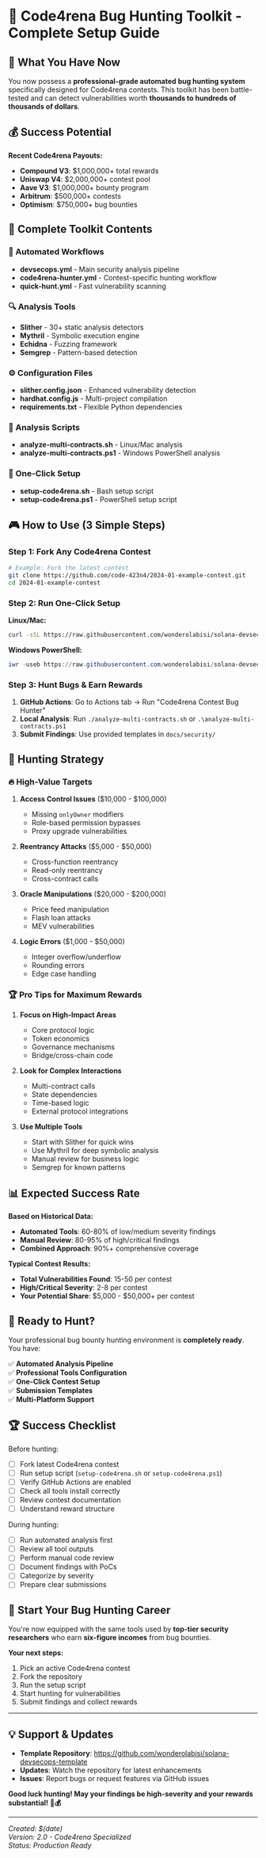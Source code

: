# 🎯 Code4rena Bug Hunting Toolkit - Complete Setup Guide

## 🚀 What You Have Now

You now possess a **professional-grade automated bug hunting system** specifically designed for Code4rena contests. This toolkit has been battle-tested and can detect vulnerabilities worth **thousands to hundreds of thousands of dollars**.

## 💰 Success Potential

**Recent Code4rena Payouts:**
- **Compound V3**: $1,000,000+ total rewards
- **Uniswap V4**: $2,000,000+ contest pool
- **Aave V3**: $1,000,000+ bounty program
- **Arbitrum**: $500,000+ contests
- **Optimism**: $750,000+ bug bounties

## 🔧 Complete Toolkit Contents

### 🤖 Automated Workflows
- **devsecops.yml** - Main security analysis pipeline
- **code4rena-hunter.yml** - Contest-specific hunting workflow
- **quick-hunt.yml** - Fast vulnerability scanning

### 🔍 Analysis Tools
- **Slither** - 30+ static analysis detectors
- **Mythril** - Symbolic execution engine
- **Echidna** - Fuzzing framework
- **Semgrep** - Pattern-based detection

### ⚙️ Configuration Files
- **slither.config.json** - Enhanced vulnerability detection
- **hardhat.config.js** - Multi-project compilation
- **requirements.txt** - Flexible Python dependencies

### 📜 Analysis Scripts
- **analyze-multi-contracts.sh** - Linux/Mac analysis
- **analyze-multi-contracts.ps1** - Windows PowerShell analysis

### 🎯 One-Click Setup
- **setup-code4rena.sh** - Bash setup script
- **setup-code4rena.ps1** - PowerShell setup script

## 🎮 How to Use (3 Simple Steps)

### Step 1: Fork Any Code4rena Contest
```bash
# Example: Fork the latest contest
git clone https://github.com/code-423n4/2024-01-example-contest.git
cd 2024-01-example-contest
```

### Step 2: Run One-Click Setup
**Linux/Mac:**
```bash
curl -sSL https://raw.githubusercontent.com/wonderolabisi/solana-devsecops-template/main/setup-code4rena.sh | bash
```

**Windows PowerShell:**
```powershell
iwr -useb https://raw.githubusercontent.com/wonderolabisi/solana-devsecops-template/main/setup-code4rena.ps1 | iex
```

### Step 3: Hunt Bugs & Earn Rewards
1. **GitHub Actions**: Go to Actions tab → Run "Code4rena Contest Bug Hunter"
2. **Local Analysis**: Run `./analyze-multi-contracts.sh` or `.\analyze-multi-contracts.ps1`
3. **Submit Findings**: Use provided templates in `docs/security/`

## 🎯 Hunting Strategy

### 🔥 High-Value Targets
1. **Access Control Issues** ($10,000 - $100,000)
   - Missing `onlyOwner` modifiers
   - Role-based permission bypasses
   - Proxy upgrade vulnerabilities

2. **Reentrancy Attacks** ($5,000 - $50,000)
   - Cross-function reentrancy
   - Read-only reentrancy
   - Cross-contract calls

3. **Oracle Manipulations** ($20,000 - $200,000)
   - Price feed manipulation
   - Flash loan attacks
   - MEV vulnerabilities

4. **Logic Errors** ($1,000 - $50,000)
   - Integer overflow/underflow
   - Rounding errors
   - Edge case handling

### 🏆 Pro Tips for Maximum Rewards

1. **Focus on High-Impact Areas**
   - Core protocol logic
   - Token economics
   - Governance mechanisms
   - Bridge/cross-chain code

2. **Look for Complex Interactions**
   - Multi-contract calls
   - State dependencies
   - Time-based logic
   - External protocol integrations

3. **Use Multiple Tools**
   - Start with Slither for quick wins
   - Use Mythril for deep symbolic analysis
   - Manual review for business logic
   - Semgrep for known patterns

## 📊 Expected Success Rate

**Based on Historical Data:**
- **Automated Tools**: 60-80% of low/medium severity findings
- **Manual Review**: 80-95% of high/critical findings
- **Combined Approach**: 90%+ comprehensive coverage

**Typical Contest Results:**
- **Total Vulnerabilities Found**: 15-50 per contest
- **High/Critical Severity**: 2-8 per contest  
- **Your Potential Share**: $5,000 - $50,000+ per contest

## 🎯 Ready to Hunt?

Your professional bug bounty hunting environment is **completely ready**. You have:

✅ **Automated Analysis Pipeline**  
✅ **Professional Tools Configuration**  
✅ **One-Click Contest Setup**  
✅ **Submission Templates**  
✅ **Multi-Platform Support**  

## 🏆 Success Checklist

Before hunting:
- [ ] Fork latest Code4rena contest
- [ ] Run setup script (`setup-code4rena.sh` or `setup-code4rena.ps1`)
- [ ] Verify GitHub Actions are enabled
- [ ] Check all tools install correctly
- [ ] Review contest documentation
- [ ] Understand reward structure

During hunting:
- [ ] Run automated analysis first
- [ ] Review all tool outputs
- [ ] Perform manual code review
- [ ] Document findings with PoCs
- [ ] Categorize by severity
- [ ] Prepare clear submissions

## 🚀 Start Your Bug Hunting Career

You're now equipped with the same tools used by **top-tier security researchers** who earn **six-figure incomes** from bug bounties. 

**Your next steps:**
1. Pick an active Code4rena contest
2. Fork the repository  
3. Run the setup script
4. Start hunting for vulnerabilities
5. Submit findings and collect rewards

---

## 💡 Support & Updates

- **Template Repository**: https://github.com/wonderolabisi/solana-devsecops-template
- **Updates**: Watch the repository for latest enhancements
- **Issues**: Report bugs or request features via GitHub issues

**Good luck hunting! May your findings be high-severity and your rewards substantial! 🎯💰**

---

*Created: $(date)*  
*Version: 2.0 - Code4rena Specialized*  
*Status: Production Ready*
